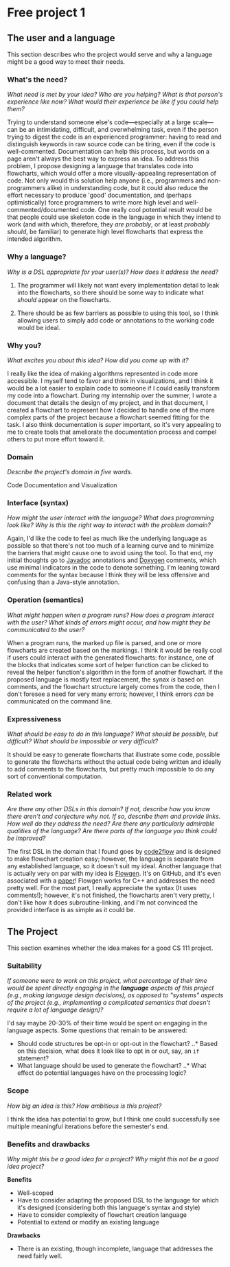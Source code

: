 # Free project 1

## The user and a language
This section describes who the project would serve and why a language might be a
good way to meet their needs.


### What's the need?
_What need is met by your idea? Who are you helping? What is that person's
experience like now? What would their experience be like if you could help 
them?_

Trying to understand someone else's code&mdash;especially at a large scale&mdash;
can be an intimidating, difficult, and overwhelming task,
even if the person trying to digest the code is an experienced programmer:
having to read and distinguish keywords in raw source code can be tiring, even if the code is well-commented.
Documentation can help this process, but words on a page aren't always the best way to express an idea.
To address this problem, I propose designing a language that translates code into flowcharts,
which would offer a more visually-appealing representation of code.
Not only would this solution help anyone (i.e., programmers and non-programmers alike) in understanding code,
but it could also reduce the effort necessary to produce 'good' documentation,
and (perhaps optimistically) force programmers to write more high level and well-commented/documented code.
One really cool potential result would be that people could use skeleton code in the language in which they intend to work
(and with which, therefore, they _are probably_, or at least _probably should_, be familiar)
to generate high level flowcharts that express the intended algorithm.


### Why a language?
_Why is a DSL appropriate for your user(s)? How does it address the need?_

1. The programmer will likely not want every implementation detail to leak into the flowcharts,
so there should be some way to indicate what _should_ appear on the flowcharts.

2. There should be as few barriers as possible to using this tool,
so I think allowing users to simply add code or annotations to the working code would be ideal.


### Why you?
_What excites you about this idea? How did you come up with it?_

I really like the idea of making algorithms represented in code more accessible.
I myself tend to favor and think in visualizations, and I think it would be a lot easier to explain code to someone
if I could easily transform my code into a flowchart. During my internship over the summer,
I wrote a document that details the design of my project, and in that document,
I created a flowchart to represent how I decided to handle one of the more complex parts of the project
because a flowchart seemed fitting for the task. I also think documentation is _super_ important,
so it's very appealing to me to create tools that ameliorate the documentation process
and compel others to put more effort toward it.


### Domain
_Describe the project's domain in five words._

Code Documentation and Visualization


### Interface (syntax)
_How might the user interact with the language? What does programming look 
like? Why is this the right way to interact with the problem domain?_ 

Again, I'd like the code to feel as much like the underlying language as possible
so that there's not too much of a learning curve and to minimize the barriers
that might cause one to avoid using the tool. To that end,
my initial thoughts go to [Javadoc] annotations and [Doxygen] comments,
which use minimal indicators in the code to denote something.
I'm leaning toward comments for the syntax because I think they will be less offensive and confusing than a Java-style annotation.


### Operation (semantics)
_What might happen when a program runs? How does a program interact with the
user? What kinds of errors might occur, and how might they be communicated to
the user?_

When a program runs, the marked up file is parsed, and one or more flowcharts are created based on the markings.
I think it would be really cool if users could interact with the generated flowcharts:
for instance, one of the blocks that indicates some sort of helper function
can be clicked to reveal the helper function's algorithm in the form of another flowchart.
If the proposed language is mostly text replacement, the synax _is_ based on comments,
and the flowchart structure largely comes from the code, then I don't foresee a need for very many errors;
however, I think errors _can_ be communicated on the command line.


### Expressiveness
_What should be easy to do in this language? What should be possible, but
difficult? What should be impossible or very difficult?_

It should be easy to generate flowcharts that illustrate some code,
possible to generate the flowcharts without the actual code being written
and ideally to add comments to the flowcharts,
but pretty much impossible to do any sort of conventional computation.


### Related work
_Are there any other DSLs in this domain? If not, describe how you know there
aren't and conjecture why not. If so, describe them and provide links. How well 
do they address the need? Are there any particularly admirable qualities of the
language? Are there parts of the language you think could be improved?_

The first DSL in the domain that I found goes by [code2flow] and is designed to make flowchart creation easy;
however, the language is separate from any established language, so it doesn't suit my ideal.
Another language that is actually very on par with my idea is [Flowgen].
It's on GitHub, and it's even associated with a [paper][Flowgen Paper]!
Flowgen works for C++ and addresses the need pretty well.
For the most part, I really appreciate the syntax (It uses comments!);
however, it's not finished, the flowcharts aren't very pretty, I don't like how it does subroutine-linking,
and I'm not convinced the provided interface is as simple as it could be.


## The Project
This section examines whether the idea makes for a good CS 111 project.


### Suitability
_If someone were to work on this project, what percentage of their time would be
spent directly engaging in the **language** aspects of this project (e.g.,
making language design decisions), as opposed to "systems" aspects of the
project (e.g., implementing a complicated semantics that doesn't require a lot
of language design)?_

I'd say maybe 20-30% of their time would be spent on engaging in the language aspects. Some questions that remain to be answered:

* Should code structures be opt-in or opt-out in the flowchart?
..* Based on this decision, what does it look like to opt in or out, say, an `if` statement?
* What language should be used to generate the flowchart?
..* What effect do potential languages have on the processing logic?


### Scope
_How big an idea is this? How ambitious is this project?_

I think the idea has potential to grow, but I think one could successfully see multiple meaningful iterations
before the semester's end.


### Benefits and drawbacks
_Why might this be a good idea for a project? Why might this not be a good idea 
project?_

**Benefits**
* Well-scoped
* Have to consider adapting the proposed DSL to the language for which it's designed (considering both this language's syntax and style)
* Have to consider complexity of flowchart creation language
* Potential to extend or modify an existing language

**Drawbacks**
* There is an existing, though incomplete, language that addresses the need fairly well.


[Javadoc]: https://en.wikipedia.org/wiki/Javadoc
[Doxygen]: https://en.wikipedia.org/wiki/Doxygen
[code2flow]: http://code2flow.com/
[Flowgen]: http://jlopezvi.github.io/Flowgen/index.html
[Flowgen Paper]: http://arxiv.org/pdf/1405.3240.pdf

